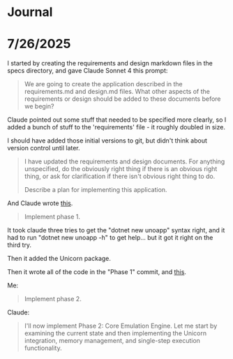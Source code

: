# Journal

# 7/26/2025

I started by creating the requirements and design markdown files in the specs directory, and gave Claude Sonnet 4 this prompt:

> We are going to create the application described in the requirements.md and design.md files. What other aspects of the requirements or design should be added to these documents before we begin?

Claude pointed out some stuff that needed to be specified more clearly, so I added a bunch of stuff to the 'requirements' file - it roughly doubled in size.

I should have added those initial versions to git, but didn't think about version control until later.

> I have updated the requirements and design documents. For anything unspecified, do the obviously right thing if there is an obvious right thing, or ask for clarification if there isn't obvious right thing to do.
> 
> Describe a plan for implementing this application.

And Claude wrote [this](claude-plan.md).

> Implement phase 1.

It took claude three tries to get the "dotnet new unoapp" syntax right, and it had to run "dotnet new unoapp -h" to get help... but it got it right on the third try.

Then it added the Unicorn package.

Then it wrote all of the code in the "Phase 1" commit, and [this](claude-phase1.md).

Me: 

> Implement phase 2.

Claude:

> I'll now implement Phase 2: Core Emulation Engine. Let me start by examining the current state and then implementing the Unicorn integration, memory management, and single-step execution functionality.

